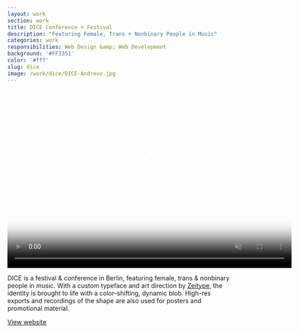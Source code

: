 ```yaml
---
layout: work
section: work
title: DICE Conference + Festival
description: "Featuring Female, Trans + Nonbinary People in Music"
categories: work
responsibilities: Web Design &amp; Web Development
background: '#FF3351'
color: '#fff'
slug: dice
image: /work/dice/DICE-Andrevv.jpg
---
```


<div>
  <video muted playsinline id="dice" class="browser_img" title="DICE Berlin"
    preload="auto" width="640" height="400" poster="{{ site.root }}{{ page.image }}" data-setup="{}">
    <source src="{{ site.root }}/work/dice/DICE-Andrevv.mp4" type='video/mp4'>
  </video>
</div>

DICE is a festival & conference in Berlin, featuring female, trans & nonbinary people in music. With a custom typeface and art direction by <a href="http://zeitype.com/" rel="external">Zeitype</a>, the identity is brought to life with a color-shifting, dynamic blob. High-res exports and recordings of the shape are also used for posters and promotional material.

<a href="http://dice.berlin/" class="button" rel="external">View website</a>
